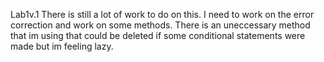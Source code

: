 Lab1v.1
There is still a lot of work to do on this. I need to work on the error correction and work on some methods. There is an uneccessary method that im using that could be deleted if some conditional statements were made but im feeling lazy.